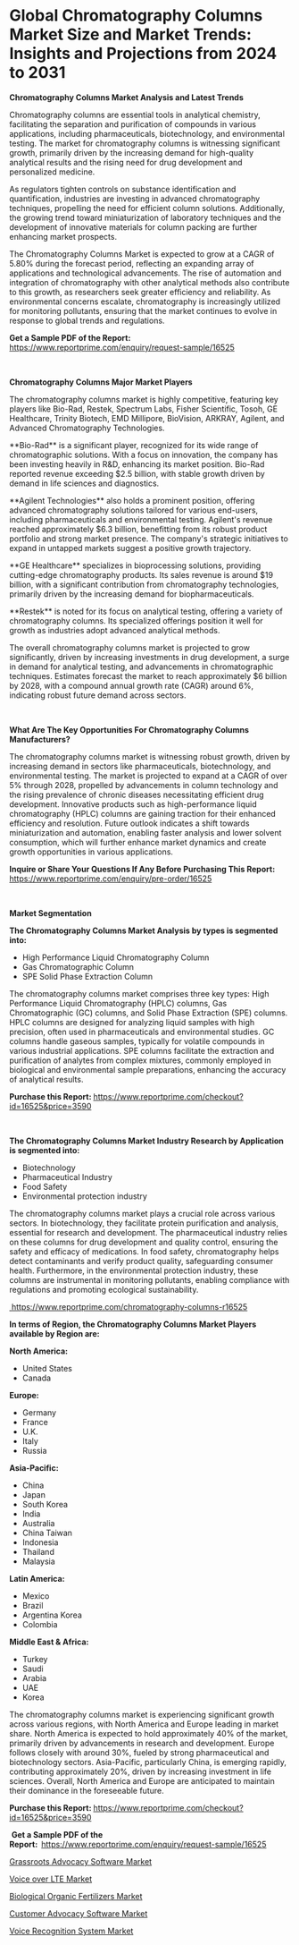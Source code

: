 <p><h1>Global Chromatography Columns Market Size and Market Trends: Insights and Projections from 2024 to 2031</h1></p><p><strong>Chromatography Columns Market Analysis and Latest Trends</strong></p>
<p><p>Chromatography columns are essential tools in analytical chemistry, facilitating the separation and purification of compounds in various applications, including pharmaceuticals, biotechnology, and environmental testing. The market for chromatography columns is witnessing significant growth, primarily driven by the increasing demand for high-quality analytical results and the rising need for drug development and personalized medicine. </p><p>As regulators tighten controls on substance identification and quantification, industries are investing in advanced chromatography techniques, propelling the need for efficient column solutions. Additionally, the growing trend toward miniaturization of laboratory techniques and the development of innovative materials for column packing are further enhancing market prospects.</p><p>The Chromatography Columns Market is expected to grow at a CAGR of 5.80% during the forecast period, reflecting an expanding array of applications and technological advancements. The rise of automation and integration of chromatography with other analytical methods also contribute to this growth, as researchers seek greater efficiency and reliability. As environmental concerns escalate, chromatography is increasingly utilized for monitoring pollutants, ensuring that the market continues to evolve in response to global trends and regulations.</p></p>
<p><strong>Get a Sample PDF of the Report:&nbsp;</strong> <a href="https://www.reportprime.com/enquiry/request-sample/16525?utm_campaign=1836&utm_medium=2&utm_source=Github&utm_content=ia&utm_term=23112024&utm_id=chromatography-columns">https://www.reportprime.com/enquiry/request-sample/16525</a></p>
<p>&nbsp;</p>
<p><strong>Chromatography Columns Major Market Players</strong></p>
<p><p>The chromatography columns market is highly competitive, featuring key players like Bio-Rad, Restek, Spectrum Labs, Fisher Scientific, Tosoh, GE Healthcare, Trinity Biotech, EMD Millipore, BioVision, ARKRAY, Agilent, and Advanced Chromatography Technologies. </p><p>**Bio-Rad** is a significant player, recognized for its wide range of chromatographic solutions. With a focus on innovation, the company has been investing heavily in R&D, enhancing its market position. Bio-Rad reported revenue exceeding $2.5 billion, with stable growth driven by demand in life sciences and diagnostics.</p><p>**Agilent Technologies** also holds a prominent position, offering advanced chromatography solutions tailored for various end-users, including pharmaceuticals and environmental testing. Agilent's revenue reached approximately $6.3 billion, benefitting from its robust product portfolio and strong market presence. The company's strategic initiatives to expand in untapped markets suggest a positive growth trajectory.</p><p>**GE Healthcare** specializes in bioprocessing solutions, providing cutting-edge chromatography products. Its sales revenue is around $19 billion, with a significant contribution from chromatography technologies, primarily driven by the increasing demand for biopharmaceuticals.</p><p>**Restek** is noted for its focus on analytical testing, offering a variety of chromatography columns. Its specialized offerings position it well for growth as industries adopt advanced analytical methods.</p><p>The overall chromatography columns market is projected to grow significantly, driven by increasing investments in drug development, a surge in demand for analytical testing, and advancements in chromatographic techniques. Estimates forecast the market to reach approximately $6 billion by 2028, with a compound annual growth rate (CAGR) around 6%, indicating robust future demand across sectors.</p></p>
<p>&nbsp;</p>
<p><strong>What Are The Key Opportunities For Chromatography Columns Manufacturers?</strong></p>
<p><p>The chromatography columns market is witnessing robust growth, driven by increasing demand in sectors like pharmaceuticals, biotechnology, and environmental testing. The market is projected to expand at a CAGR of over 5% through 2028, propelled by advancements in column technology and the rising prevalence of chronic diseases necessitating efficient drug development. Innovative products such as high-performance liquid chromatography (HPLC) columns are gaining traction for their enhanced efficiency and resolution. Future outlook indicates a shift towards miniaturization and automation, enabling faster analysis and lower solvent consumption, which will further enhance market dynamics and create growth opportunities in various applications.</p></p>
<p><strong>Inquire or Share Your Questions If Any Before Purchasing This Report:</strong> <a href="https://www.reportprime.com/enquiry/pre-order/16525?utm_campaign=1836&utm_medium=2&utm_source=Github&utm_content=ia&utm_term=23112024&utm_id=chromatography-columns">https://www.reportprime.com/enquiry/pre-order/16525</a></p>
<p>&nbsp;</p>
<p><strong>Market Segmentation</strong></p>
<p><strong>The Chromatography Columns Market Analysis by types is segmented into:</strong></p>
<p><ul><li>High Performance Liquid Chromatography Column</li><li>Gas Chromatographic Column</li><li>SPE Solid Phase Extraction Column</li></ul></p>
<p><p>The chromatography columns market comprises three key types: High Performance Liquid Chromatography (HPLC) columns, Gas Chromatographic (GC) columns, and Solid Phase Extraction (SPE) columns. HPLC columns are designed for analyzing liquid samples with high precision, often used in pharmaceuticals and environmental studies. GC columns handle gaseous samples, typically for volatile compounds in various industrial applications. SPE columns facilitate the extraction and purification of analytes from complex mixtures, commonly employed in biological and environmental sample preparations, enhancing the accuracy of analytical results.</p></p>
<p><strong>Purchase this Report:&nbsp;</strong><a href="https://www.reportprime.com/checkout?id=16525&price=3590&utm_campaign=1836&utm_medium=2&utm_source=Github&utm_content=ia&utm_term=23112024&utm_id=chromatography-columns">https://www.reportprime.com/checkout?id=16525&price=3590</a></p>
<p>&nbsp;</p>
<p><strong>The Chromatography Columns Market Industry Research by Application is segmented into:</strong></p>
<p><ul><li>Biotechnology</li><li>Pharmaceutical Industry</li><li>Food Safety</li><li>Environmental protection industry</li></ul></p>
<p><p>The chromatography columns market plays a crucial role across various sectors. In biotechnology, they facilitate protein purification and analysis, essential for research and development. The pharmaceutical industry relies on these columns for drug development and quality control, ensuring the safety and efficacy of medications. In food safety, chromatography helps detect contaminants and verify product quality, safeguarding consumer health. Furthermore, in the environmental protection industry, these columns are instrumental in monitoring pollutants, enabling compliance with regulations and promoting ecological sustainability.</p></p>
<p><a href="https://www.reportprime.com/chromatography-columns-r16525?utm_campaign=1836&utm_medium=2&utm_source=Github&utm_content=ia&utm_term=23112024&utm_id=chromatography-columns">&nbsp;https://www.reportprime.com/chromatography-columns-r16525</a></p>
<p><strong>In terms of Region, the Chromatography Columns Market Players available by Region are:</strong></p>
<p>
    <p> <strong> North America: </strong>
        <ul>
            <li>United States</li>
            <li>Canada</li>
        </ul>
        </p> 
    <p> <strong> Europe: </strong>
        <ul>
            <li>Germany</li>
            <li>France</li>
            <li>U.K.</li>
            <li>Italy</li>
            <li>Russia</li>
        </ul>
        </p> 
    <p> <strong> Asia-Pacific: </strong>
        <ul>
            <li>China</li>
            <li>Japan</li>
            <li>South Korea</li>
            <li>India</li>
            <li>Australia</li>
            <li>China Taiwan</li>
            <li>Indonesia</li>
            <li>Thailand</li>
            <li>Malaysia</li>
        </ul>
        </p> 
    <p> <strong> Latin America: </strong>
        <ul>
            <li>Mexico</li>
            <li>Brazil</li>
            <li>Argentina Korea</li>
            <li>Colombia</li>
        </ul>
        </p> 
    <p> <strong> Middle East & Africa: </strong>
        <ul>
            <li>Turkey</li>
            <li>Saudi</li>
            <li>Arabia</li>
            <li>UAE</li>
            <li>Korea</li>
        </ul>
    </p>
    </p>
<p><p>The chromatography columns market is experiencing significant growth across various regions, with North America and Europe leading in market share. North America is expected to hold approximately 40% of the market, primarily driven by advancements in research and development. Europe follows closely with around 30%, fueled by strong pharmaceutical and biotechnology sectors. Asia-Pacific, particularly China, is emerging rapidly, contributing approximately 20%, driven by increasing investment in life sciences. Overall, North America and Europe are anticipated to maintain their dominance in the foreseeable future.</p></p>
<p><strong>Purchase this Report: </strong><a href="https://www.reportprime.com/checkout?id=16525&price=3590&utm_campaign=1836&utm_medium=2&utm_source=Github&utm_content=ia&utm_term=23112024&utm_id=chromatography-columns">https://www.reportprime.com/checkout?id=16525&price=3590</a></p>
<p>&nbsp;<strong>Get a Sample PDF of the Report:&nbsp;&nbsp;</strong><a href="https://www.reportprime.com/enquiry/request-sample/16525?utm_campaign=1836&utm_medium=2&utm_source=Github&utm_content=ia&utm_term=23112024&utm_id=chromatography-columns">https://www.reportprime.com/enquiry/request-sample/16525</a></p>
<p><strong></strong></p>
<p><p><a href="https://www.linkedin.com/pulse/grassroots-advocacy-software-market-size-analysis-growing-uuzfe?utm_campaign=1836&utm_medium=2&utm_source=Github&utm_content=ia&utm_term=23112024&utm_id=chromatography-columns">Grassroots Advocacy Software Market</a></p><p><a href="https://issuu.com/reportprime-2/docs/voice-over-lte-market-size-2030.ppt_aaa4b4d5ae5dc9?utm_campaign=1836&utm_medium=2&utm_source=Github&utm_content=ia&utm_term=23112024&utm_id=chromatography-columns">Voice over LTE Market</a></p><p><a href="https://github.com/mabutironaldo/Market-Research-Report-List-6/blob/main/biological-organic-fertilizers-market.md?utm_campaign=1836&utm_medium=2&utm_source=Github&utm_content=ia&utm_term=23112024&utm_id=chromatography-columns">Biological Organic Fertilizers Market</a></p><p><a href="https://www.linkedin.com/pulse/future-trends-customer-advocacy-software-market-2024-2031-xr2ce?utm_campaign=1836&utm_medium=2&utm_source=Github&utm_content=ia&utm_term=23112024&utm_id=chromatography-columns">Customer Advocacy Software Market</a></p><p><a href="https://issuu.com/reportprime-2/docs/voice-recognition-system-market-siz_656c5c51dc9e6f?utm_campaign=1836&utm_medium=2&utm_source=Github&utm_content=ia&utm_term=23112024&utm_id=chromatography-columns">Voice Recognition System Market</a></p></p>